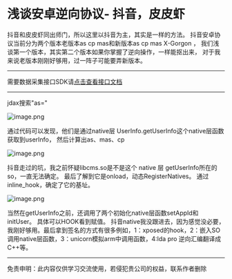 # 浅谈安卓逆向协议- 抖音，皮皮虾

抖音和皮皮虾同出师门，所以这里以抖音为主，其实是一样的方法。
抖音安卓协议当前分为两个版本老版本as cp mas和新版本as cp mas X-Gorgon ，
我们浅谈第一个版本，其实第二个版本如果你掌握了逆向操作，一样能抠出来，
对于我来说老版本刚刚好够用，过一阵子可能要弄新版本。
___________________
需要数据采集接口SDK请[点击查看接口文档](https://docs.qq.com/doc/DU3RKUFVFdVhQbXlR)
___________________

jdax搜索"as="

![image.png](https://cdn.nlark.com/yuque/0/2020/png/97322/1606705017864-bfd5cbb2-497d-4bcd-a288-14c0f75e31e3.png#align=left&display=inline&height=346&name=image.png&originHeight=692&originWidth=2068&size=226273&status=done&style=none&width=1034)

通过代码可以发现，他们是通过native层 UserInfo.getUserInfo这个native层函数获取到userInfo，
然后计算出as、mas、cp

![image.png](https://cdn.nlark.com/yuque/0/2020/png/97322/1606705034873-21b25857-aec3-41af-b089-98bae45f757b.png#align=left&display=inline&height=758&name=image.png&originHeight=1516&originWidth=2220&size=349506&status=done&style=none&width=1110)

抖音走过的坑，我之前怀疑libcms.so是不是这个 native 层 getUserInfo所在的so，一直无法确定。
最后了解到它是onload，动态RegisterNatives。
通过inline_hook，确定了它的基址。

![image.png](https://cdn.nlark.com/yuque/0/2020/png/97322/1606705054933-b9fc32c5-b1e6-4a96-a004-437508b4dbf0.png#align=left&display=inline&height=526&name=image.png&originHeight=1052&originWidth=2120&size=414590&status=done&style=none&width=1060)

当然在getUserInfo之前，还调用了两个初始化native层函数setAppId和initUser。
具体可以HOOK看到赋值。 抖音native我没跟进去，因为感觉没必要，我刚好够用。最后拿到签名的方式有很多例如，1：xposed的hook，2：嵌入SO调用native层函数，3：unicorn模拟arm中调用函数，4:Ida pro 逆向汇编翻译成C++等。



___________________
免责申明：此内容仅供学习交流使用，若侵犯贵公司的权益，联系作者删除
